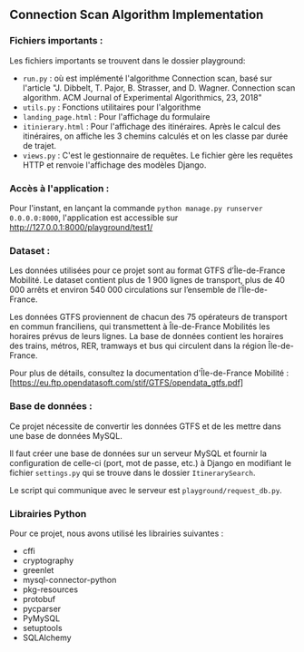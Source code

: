 ## Connection Scan Algorithm Implementation

### Fichiers importants : 

Les fichiers importants se trouvent dans le dossier playground:
  - `run.py` : où est implémenté l'algorithme Connection scan, basé sur l'article "J. Dibbelt, T. Pajor, B. Strasser, and D. Wagner. Connection scan algorithm. ACM Journal of Experimental Algorithmics, 23, 2018"
  - `utils.py` : Fonctions utilitaires pour l'algorithme
  - `landing_page.html` : Pour l'affichage du formulaire
  - `itinierary.html` : Pour l'affichage des itinéraires. Après le calcul des itinéraires, on affiche les 3 chemins calculés et on les classe par durée de trajet.
  - `views.py` : C'est le gestionnaire de requêtes. Le fichier gère les requêtes HTTP et renvoie l'affichage des modèles Django.

### Accès à l'application :
Pour l'instant, en lançant la commande `python manage.py runserver 0.0.0.0:8000`, l'application est accessible sur http://127.0.0.1:8000/playground/test1/

### Dataset  :

Les données utilisées pour ce projet sont au format GTFS d’Île-de-France Mobilité. Le dataset contient plus de 1 900 lignes de transport, plus de 40 000 arrêts et environ 540 000 circulations sur l’ensemble de l’Île-de-France.

Les données GTFS proviennent de chacun des 75 opérateurs de transport en commun franciliens, qui transmettent à Île-de-France Mobilités les horaires prévus de leurs lignes. La base de données contient les horaires des trains, métros, RER, tramways et bus qui circulent dans la région Île-de-France.

Pour plus de détails, consultez la documentation d'Île-de-France Mobilité : [https://eu.ftp.opendatasoft.com/stif/GTFS/opendata_gtfs.pdf]

### Base de données :

Ce projet nécessite de convertir les données GTFS et de les mettre dans une base de données MySQL.

Il faut créer une base de données sur un serveur MySQL et fournir la configuration de celle-ci (port, mot de passe, etc.) à Django en modifiant le fichier `settings.py` qui se trouve dans le dossier `ItinerarySearch`.

Le script qui communique avec le serveur est `playground/request_db.py`.

### Librairies Python

Pour ce projet, nous avons utilisé les librairies suivantes : 
- cffi
- cryptography
- greenlet
- mysql-connector-python
- pkg-resources
- protobuf
- pycparser
- PyMySQL
- setuptools
- SQLAlchemy
